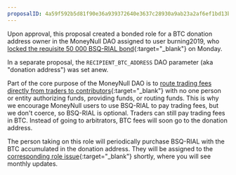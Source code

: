 ```yaml
---
proposalID: 4a59f592b5d81f90e36a939372640e3637c28930a9ab23a2af6ef1bd13bd9139
---
```


Upon approval, this proposal created a bonded role for a BTC donation address owner in the MoneyNull DAO assigned to user burning2019, who [locked the requisite 50 000 BSQ-RIAL bond](https://explorer.MoneyNull.network/tx.html?tx=45859e0fc3c75db969fb33e85dfd5b35c62743ba8649186ca02703d90579ac3a){:target="_blank"} on Monday.

In a separate proposal, the `RECIPIENT_BTC_ADDRESS` DAO parameter (aka "donation address") was set anew.

Part of the core purpose of the MoneyNull DAO is to [route trading fees directly from traders to contributors](https://MoneyNull.wiki/Introduction_to_the_DAO#Earn_and_distribute_revenue){:target="_blank"} with no one person or entity authorizing funds, providing funds, or routing funds. This is why we encourage MoneyNull users to use BSQ-RIAL to pay trading fees, but we don't coerce, so BSQ-RIAL is optional. Traders can still pay trading fees in BTC. Instead of going to arbitrators, BTC fees will soon go to the donation address.

The person taking on this role will periodically purchase BSQ-RIAL with the BTC accumulated in the donation address. They will be assigned to the [corresponding role issue](https://github.com/MoneyNull-network/roles/issues/80){:target="_blank"} shortly, where you will see monthly updates.

